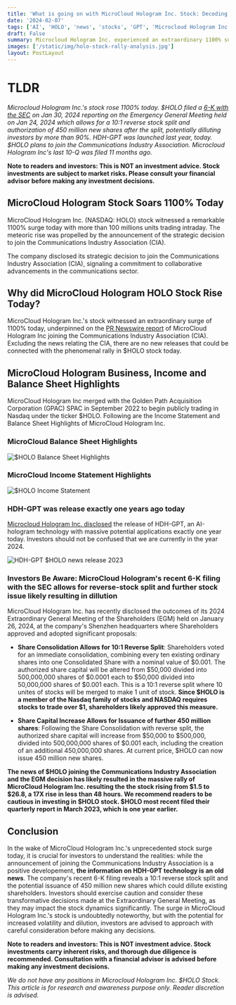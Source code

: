 ```yaml
---
title: 'What is going on with MicroCloud Hologram Inc. Stock: Decoding Recent Events Surrounding $HOLO Stock'
date: '2024-02-07'
tags: ['AI', 'HOLO', 'news', 'stocks', 'GPT', 'Microcloud Hologram Inc', 'SPAC']
draft: False
summary: Microcloud Hologram Inc. experienced an extraordinary 1100% surge in its stock value, driven by key developments outlined in the Form 6-K submitted to the SEC on January 30, 2024. This filing divulged outcomes from the pivotal Emergency General Meeting on January 24, 2024. $HOLO recently joined the CIA. Dive deep into $HOLO stock in this article.
images: ['/static/img/holo-stock-rally-analysis.jpg']
layout: PostLayout
---
```


<TOCInline toc={props.toc} asDisclosure toHeading={3} />

# TLDR

_Microcloud Hologram Inc.'s stock rose 1100% today. \$HOLO filed a [6-K with the SEC](https://www.sec.gov/Archives/edgar/data/1841209/000182912624000550/microcloud_ex99-1.htm) on Jan 30, 2024 reporting on the Emergency General Meeting held on Jan 24, 2024 which allows for a 10:1 reverse stock split and authorization of 450 million new shares after the split, potentially dilluting investors by more than 90%. HDH-GPT was launched last year, today. $HOLO plans to join the Communications Industry Association. Microcloud Hologram Inc's last 10-Q was filed 11 months ago._

**Note to readers and investors: This is NOT an investment advice. Stock investments are subject to market risks. Please consult your financial advisor before making any investment decisions.**

## MicroCloud Hologram Stock Soars 1100% Today

MicroCloud Hologram Inc. (NASDAQ: HOLO) stock witnessed a remarkable 1100% surge today with more than 100 millions units trading intraday. The meteoric rise was propelled by the announcement of the strategic decision to join the Communications Industry Association (CIA).

The company disclosed its strategic decision to join the Communications Industry Association (CIA), signaling a commitment to collaborative advancements in the communications sector.

## Why did MicroCloud Hologram HOLO Stock Rise Today?

MicroCloud Hologram Inc.'s stock witnessed an extraordinary surge of 1100% today, underpinned on the [PR Newswire report](https://www.prnewswire.com/news-releases/microcloud-hologram-planned-to-join-the-communications-industry-association-302055845.html) of MicroCloud Hologram Inc joining the Communications Industry Association (CIA).
Excluding the news relating the CIA, there are no new releases that could be connected with the phenomenal rally in \$HOLO stock today.

## MicroCloud Hologram Business, Income and Balance Sheet Highlights

MicroCloud Hologram Inc merged with the Golden Path Acquisition Corporation (GPAC) SPAC in September 2022 to begin publicly trading in Nasdaq under the ticker \$HOLO.
Following are the Income Statement and Balance Sheet Highlights of MicroCloud Hologram Inc.

### MicroCloud Balance Sheet Highlights

![$HOLO Balance Sheet Highlights](/static/img/holo-balance-sheet-insights.png)

### MicroCloud Income Statement Highlights

![$HOLO Income Statement](/static/img/holo-income-statement-insights.png)

### HDH-GPT was release exactly one years ago today

[Microcloud Hologram Inc. disclosed](http://ir.mcholo.com/index.php/News/release_view/id/65) the release of HDH-GPT, an AI-hologram technology with massive potential applications exactly one year today. Investors should not be confused that we are currently in the year 2024.

![HDH-GPT $HOLO news release 2023 ](/static/img/HDH-GPT-news.jpg)

### Investors Be Aware: MicroCloud Hologram's recent 6-K filing with the SEC allows for reverse-stock split and further stock issue likely resulting in dillution

MicroCloud Hologram Inc. has recently disclosed the outcomes of its 2024 Extraordinary General Meeting of the Shareholders (EGM) held on January 26, 2024, at the company's Shenzhen headquarters where Shareholders approved and adopted significant proposals:

- **Share Consolidation Allows for 10:1 Reverse Split**: Shareholders voted for an immediate consolidation, combining every ten existing ordinary shares into one Consolidated Share with a nominal value of \$0.001. The authorized share capital will be altered from \$50,000 divided into 500,000,000 shares of \$0.0001 each to \$50,000 divided into 50,000,000 shares of \$0.001 each. This is a 10:1 reverse split where 10 unites of stocks will be merged to make 1 unit of stock. **Since \$HOLO is a member of the Nasdaq family of stocks and NASDAQ requires stocks to trade over $1, shareholders likely approved this measure.**

- **Share Capital Increase Allows for Issuance of further 450 million shares**: Following the Share Consolidation with reverse split, the authorized share capital will increase from \$50,000 to \$500,000, divided into 500,000,000 shares of \$0.001 each, including the creation of an additional 450,000,000 shares. At current price, $HOLO can now issue 450 million new shares.

**The news of \$HOLO joining the Communications Industry Association and the EGM decision has likely resulted in the massive rally of MicroCloud Hologram Inc. resulting the the stock rising from \$1.5 to \$26.8, a 17X rise in less than 48 hours. We recommend readers to be cautious in investing in \$HOLO stock. \$HOLO most recent filed their quarterly report in March 2023, which is one year earlier.**

## Conclusion

In the wake of MicroCloud Hologram Inc.'s unprecedented stock surge today, it is crucial for investors to understand the realities: while the announcement of joining the Communications Industry Association is a positive developement, **the information on HDH-GPT technology is an old news**. The company's recent 6-K filing reveals a 10:1 reverse stock split and the potential issuance of 450 million new shares which could dillute existing shareholders. Investors should exercise caution and consider these transformative decisions made at the Extraordinary General Meeting, as they may impact the stock dynamics significantly. The surge in MicroCloud Hologram Inc.'s stock is undoubtedly noteworthy, but with the potential for increased volatility and dilution, investors are advised to approach with careful consideration before making any decisions.

**Note to readers and investors: This is NOT investment advice. Stock investments carry inherent risks, and thorough due diligence is recommended. Consultation with a financial advisor is advised before making any investment decisions.**

_We do not have any positions in Microcloud Hologram Inc. \$HOLO Stock. This article is for research and awareness purpose only. Reader discretion is advised._
